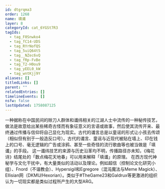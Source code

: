 ```yaml
---
id: dtgrqma3
order: 1268
name: 填谶
layer: 8
categoryId: cat_6YGSt7R3
tagIds:
  - tag_F0Snwko4
  - tag_fC14-UDS
  - tag_RYrNofQS
  - tag_5uiQ64t5
  - tag__NZec6vQ
  - tag_fRp-FvBe
  - tag_T2-H0ou9
  - tag_yEEL0_kW
  - tag_wntKjj9Y
aliases: []
titledLinks: []
parent: ""
relatedEntries: []
timelineEvents: []
nsfw: false
lastUpdated: 1758087125
---
```


一种据称在中国民间的赊刀人群体和谶纬相关的江湖人士中流传的一种秘传技艺，做法是故意给出某些稀奇古怪而有象征意义的言语或故事，然后使其流传开来、最终通过传播与信仰将自己显化为现实。古代的谶言总是以童谣的形式让小孩去传颂（相似但有别于一般造反口号）。古代的谶言、童谣与近现代被贴在墙上、印在钱上的口号、毫无逻辑的广告或涂鸦、甚至一些奇怪的流行歌曲等也被当做是「填谶」的手段。 这一谶纬技艺的来源与历史沿革均不明，传播路径亦未知，《梅花诗》结尾处的「数点梅花天地春」可以用来解释「填谶」的原理。  在西方现代神秘学与文化干扰中，有大量类似的活动以及理论。例如超信（控制论文化研究小组）、Fnord（不谐教会）、Hypersigil和Egregore（混沌魔法与Meme Magick）、Ellisian网（DKMU/Hexorian）。类似于#TheGame23和Galdrux等更激进的组织认为一切现实都是类似过程所产生的大型ARG。